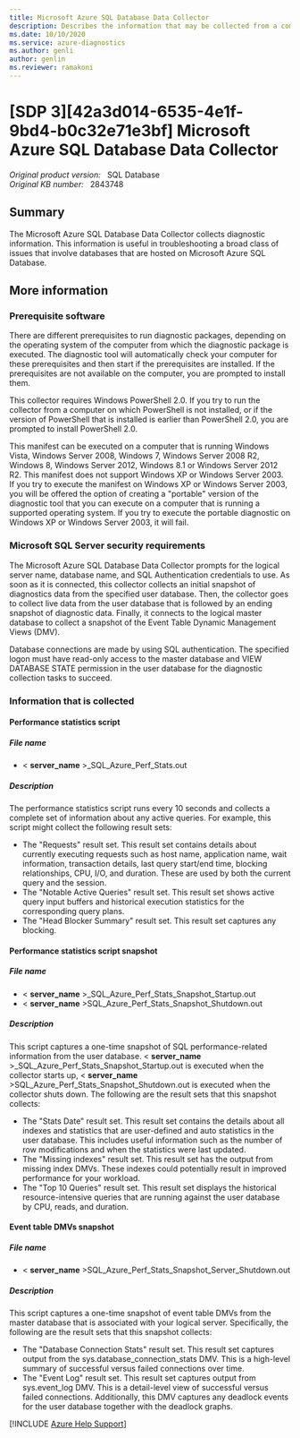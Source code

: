 ```yaml
---
title: Microsoft Azure SQL Database Data Collector
description: Describes the information that may be collected from a computer when the Microsoft Azure SQL Database Data Collector tool is run.
ms.date: 10/10/2020
ms.service: azure-diagnostics
ms.author: genli
author: genlin
ms.reviewer: ramakoni
---
```

# [SDP 3][42a3d014-6535-4e1f-9bd4-b0c32e71e3bf] Microsoft Azure SQL Database Data Collector

_Original product version:_ &nbsp; SQL Database  
_Original KB number:_ &nbsp; 2843748

## Summary

The Microsoft Azure SQL Database Data Collector collects diagnostic information. This information is useful in troubleshooting a broad class of issues that involve databases that are hosted on Microsoft Azure SQL Database.

## More information

### Prerequisite software

There are different prerequisites to run diagnostic packages, depending on the operating system of the computer from which the diagnostic package is executed. The diagnostic tool will automatically check your computer for these prerequisites and then start if the prerequisites are installed. If the prerequisites are not available on the computer, you are prompted to install them.

This collector requires Windows PowerShell 2.0. If you try to run the collector from a computer on which PowerShell is not installed, or if the version of PowerShell that is installed is earlier than PowerShell 2.0, you are prompted to install PowerShell 2.0.

This manifest can be executed on a computer that is running Windows Vista, Windows Server 2008, Windows 7, Windows Server 2008 R2, Windows 8, Windows Server 2012, Windows 8.1 or Windows Server 2012 R2. This manifest does not support Windows XP or Windows Server 2003. If you try to execute the manifest on Windows XP or Windows Server 2003, you will be offered the option of creating a "portable" version of the diagnostic tool that you can execute on a computer that is running a supported operating system. If you try to execute the portable diagnostic on Windows XP or Windows Server 2003, it will fail.

### Microsoft SQL Server security requirements

The Microsoft Azure SQL Database Data Collector prompts for the logical server name, database name, and SQL Authentication credentials to use. As soon as it is connected, this collector collects an initial snapshot of diagnostics data from the specified user database. Then, the collector goes to collect live data from the user database that is followed by an ending snapshot of diagnostic data. Finally, it connects to the logical master database to collect a snapshot of the Event Table Dynamic Management Views (DMV).

Database connections are made by using SQL authentication. The specified logon must have read-only access to the master database and VIEW DATABASE STATE permission in the user database for the diagnostic collection tasks to succeed.

### Information that is collected

#### Performance statistics script

##### File name

- < **server_name** >_SQL_Azure_Perf_Stats.out

##### Description

The performance statistics script runs every 10 seconds and collects a complete set of information about any active queries. For example, this script might collect the following result sets:

- The "Requests" result set. This result set contains details about currently executing requests such as host name, application name, wait information, transaction details, last query start/end time, blocking relationships, CPU, I/O, and duration. These are used by both the current query and the session.
- The "Notable Active Queries" result set. This result set shows active query input buffers and historical execution statistics for the corresponding query plans.
- The "Head Blocker Summary" result set. This result set captures any blocking.

#### Performance statistics script snapshot

##### File name

- < **server_name** >_SQL_Azure_Perf_Stats_Snapshot_Startup.out
- < **server_name** >SQL_Azure_Perf_Stats_Snapshot_Shutdown.out

##### Description

This script captures a one-time snapshot of SQL performance-related information from the user database. < **server_name** >_SQL_Azure_Perf_Stats_Snapshot_Startup.out is executed when the collector starts up, < **server_name** >SQL_Azure_Perf_Stats_Snapshot_Shutdown.out is executed when the collector shuts down. The following are the result sets that this snapshot collects:

- The "Stats Date" result set. This result set contains the details about all indexes and statistics that are user-defined and auto statistics in the user database. This includes useful information such as the number of row modifications and when the statistics were last updated.
- The "Missing indexes" result set. This result set has the output from missing index DMVs. These indexes could potentially result in improved performance for your workload.
- The "Top 10 Queries" result set. This result set displays the historical resource-intensive queries that are running against the user database by CPU, reads, and duration.

#### Event table DMVs snapshot

##### File name

- < **server_name** >SQL_Azure_Perf_Stats_Snapshot_Server_Shutdown.out

##### Description

This script captures a one-time snapshot of event table DMVs from the master database that is associated with your logical server. Specifically, the following are the result sets that this snapshot collects:

- The "Database Connection Stats" result set. This result set captures output from the sys.database_connection_stats DMV. This is a high-level summary of successful versus failed connections over time.
- The "Event Log" result set. This result set captures output from sys.event_log DMV. This is a detail-level view of successful versus failed connections. Additionally, this DMV captures any deadlock events for the user database together with the deadlock graphs.

[!INCLUDE [Azure Help Support](../../includes/azure-help-support.md)]
